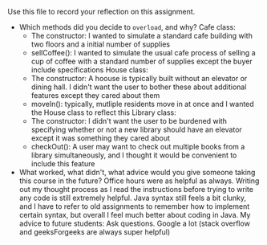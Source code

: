Use this file to record your reflection on this assignment.

- Which methods did you decide to `overload`, and why?
Cafe class:
    - The constructor: I wanted to simulate a standard cafe building with two floors and a initial number of supplies
    - sellCoffee(): I wanted to simulate the usual cafe process of selling a cup of coffee with a standard number of supplies except the buyer include specifications
House class: 
    - The constructor: A hoouse is typically built without an elevator or dining hall. I didn't want the user to bother these about additional features except they cared about them
    - moveIn(): typically, mutliple residents move in at once and I wanted the House class to reflect this
Library class: 
    - The constructor: I didn't want the user to be burdened with specifying whether or not a new library should have an elevator except it was something they cared about
    - checkOut(): A user may want to check out multiple books from a library simultaneously, and I thought it would be convenient to include this feature
- What worked, what didn't, what advice would you give someone taking this course in the future?
Office hours were as helpful as always. Writing out my thought process as I read the instructions before trying to write any code is still extremely helpful. Java syntax still feels a bit clunky, and I have to refer to old assignments to remember how to implement certain syntax, but overall I feel much better about coding in Java. 
My advice to future students: Ask questions. Google a lot (stack overflow and geeksForgeeks are always super helpful)
